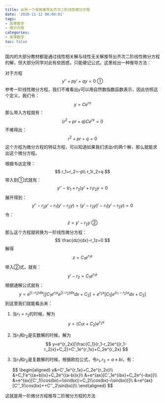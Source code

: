 ```yaml
---
title: 从另一个视角推导出齐次二阶线性微分方程
date: '2020-11-12 00:00:01'
tags: 
- 高等数学
- 微分方程
categories: 
- 高等数学
toc: false
---
```


国内的大部分教材都是通过线性相关解与线性无关解推导出齐次二阶线性微分方程的解，但大部分同学对此有些困惑，只能硬记公式。这里给出一种推导方法：

对于方程
$$
y''+py'+qy=0\ ①
$$
参考一阶线性微分方程，我们不难看出$y$可以用自然数指数函数表示，因此仿照这个定义，我们令：
$$
y=Ce^{rx}
$$
那么带入方程就有：
$$
(r^2+pr+q)Ce^{rx}=0
$$
不难得出：
$$
r^2+pr+q=0
$$
这个方程为微分方程的特征方程，可以知道如果我们求出$r$的两个解，那么就能求出这个微分方程。

根据韦达定理：
$$
r_1+r_2=-p\\
r_1r_2=q
$$
带入到①式就有：
$$
y''-(r_1+r_2)y'+r_1r_2y=0
$$
展开得到：
$$
y''-r_2y'-r_1(y'-r_2y)=(y'-r_2y)'-r_1(y'-r_2y)=0
$$
令：
$$
z=y'-r_2y\ ②
$$
那么这个方程就转换为一阶线性微分方程：
$$
\frac{dz}{dx}-r_1z=0
$$
解得
$$
z=C_1e^{r_1x}
$$
带入②式，就有：
$$
y'-r_2=C_1e^{r_1x}
$$
根据通解公式就有：
$$
y=e^{\int(-r_2)dx}[\int C_1e^{r_1x}e^{\int(-r_2)dx}dx+C_2]=e^{r_2x}[C_1 \int e^{(r_1-r_2)x}dx+C_2]
$$
到这里我们就能看出来：

1. 当$r_1=r_2$的时候，解为
   $$
   y=(C_1x+C_2)e^{r_2x}
   $$

2. 当$r_1$和$r_2$是实数解的时候，解为
   $$
   y=e^{r_2x}[\frac{C_1}{r_1-r_2}e^{(r_1-r_2)x}+C_2]=C'_1e^{r_1x}+C_2e^{r_2x}
   $$

3. 当$r_1$和$r_2$是复数解的时候，根据欧拉公式，令$r_1,r_2=a\pm bi$，有：
   <div>
   $$
   \begin{aligned}
   y&=C'_1e^{r_1x}+C_2e^{r_2x}\\
   &=C_1'e^{(a+bi)x}+C_2e^{(a-bi)x}\\
   &=e^{ax}[C'_1e^{ibx}+C_2e^{-ibx}]\\
   &=e^{ax}[C'_1(\cos(bx)+i\sin(bx))+C_2(\cos(bx)-i\sin(bx))]\\
   &=e^{ax}[C''_1(\cos(bx)++C''_2\sin(bx)]\\
   \end{aligned}
   $$
   <div>
   

这就是用一阶微分方程推导二阶微分方程的方法

